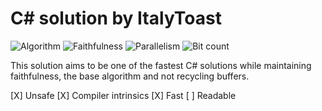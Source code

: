 # C# solution by ItalyToast

![Algorithm](https://img.shields.io/badge/Algorithm-base-green)
![Faithfulness](https://img.shields.io/badge/Faithful-yes-green)
![Parallelism](https://img.shields.io/badge/Parallel-no-green)
![Bit count](https://img.shields.io/badge/Bits-1-green)

This solution aims to be one of the fastest C# solutions while maintaining faithfulness, the base algorithm and not recycling buffers.

[X] Unsafe
[X] Compiler intrinsics
[X] Fast
[ ] Readable
